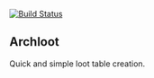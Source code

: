 [![Build Status](https://travis-ci.org/archdragon/archloot.svg?branch=master)](https://travis-ci.org/archdragon/archloot)

## Archloot

Quick and simple loot table creation.